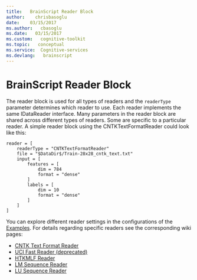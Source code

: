 ```yaml
---
title:   BrainScript Reader Block
author:    chrisbasoglu
date:    03/15/2017
ms.author:   cbasoglu
ms.date:   03/15/2017
ms.custom:   cognitive-toolkit
ms.topic:   conceptual
ms.service:  Cognitive-services
ms.devlang:   brainscript
---
```


# BrainScript Reader Block 

The reader block is used for all types of readers and the `readerType`  parameter determines which reader to use. Each reader implements the same IDataReader interface. Many parameters in the reader block are shared across different types of readers. Some are specific to a particular reader. A simple reader block using the CNTKTextFormatReader could look like this:

    reader = [
        readerType = "CNTKTextFormatReader"
        file = "$DataDir$/Train-28x28_cntk_text.txt"
        input = [
            features = [
                dim = 784
                format = "dense"
            ]
            labels = [
                dim = 10
                format = "dense"
            ]
        ]
    ]

You can explore different reader settings in the configurations of the [Examples](./Examples.md). For details regarding specific readers see the corresponding wiki pages:

* [CNTK Text Format Reader](./BrainScript-CNTKTextFormat-Reader.md)
* [UCI Fast Reader (deprecated)](./BrainScript-UCI-Fast-Reader.md)
* [HTKMLF Reader](./BrainScript-HTKMLF-Reader.md)
* [LM Sequence Reader](./BrainScript-LM-Sequence-Reader.md)
* [LU Sequence Reader](./BrainScript-LU-Sequence-Reader.md)
